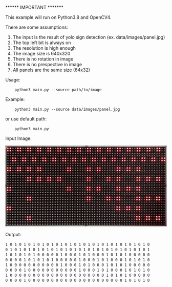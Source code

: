 ****** IMPORTANT *******

This example will run on Python3.8 and OpenCV4.

There are some assumptions:
  1. The input is the result of yolo sign detection (ex. data/images/panel.jpg)
  2. The top left bit is always on
  3. The resolution is high enough
  4. The image size is 640x320
  5. There is no rotation in image
  6. There is no prespective in image
  7. All panels are the same size (64x32)


Usage:
    
        python3 main.py --source path/to/image
    
Example:
        
        python3 main.py --source data/images/panel.jpg

or use default path:
        
        python3 main.py

Input Image:

![alt text](data/images/panel.jpg)

Output:

    1 0 1 0 1 0 1 0 1 0 1 0 1 0 1 0 1 0 1 0 1 0 1 0 1 0 1 0 1 0 1 0
    0 1 0 1 0 1 0 1 0 1 0 1 0 1 0 1 0 1 0 1 0 1 0 1 0 1 0 1 0 1 0 1
    1 0 1 0 1 0 1 0 0 0 0 0 1 0 0 0 1 0 1 0 0 0 1 0 1 0 1 0 0 0 0 0
    0 0 0 0 1 0 1 0 1 0 1 0 0 0 0 0 1 0 0 0 1 0 1 0 0 0 1 0 1 0 1 0
    1 0 0 0 0 0 0 0 0 0 0 0 1 0 0 0 1 0 1 0 0 0 1 0 1 0 1 0 0 0 0 0
    0 0 0 0 1 0 0 0 0 0 0 0 0 0 0 0 1 0 0 0 1 0 1 0 0 0 1 0 1 0 1 0
    1 0 0 0 0 0 0 0 0 0 0 0 0 0 0 0 0 0 0 0 0 0 1 0 1 0 1 0 0 0 0 0
    0 0 0 0 1 0 0 0 0 0 0 0 0 0 0 0 0 0 0 0 0 0 0 0 0 0 1 0 1 0 1 0
